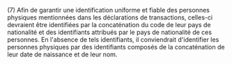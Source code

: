 (7) Afin de garantir une identification uniforme et fiable des personnes physiques mentionnées dans les déclarations de transactions, celles-ci devraient être identifiées par la concaténation du code de leur pays de nationalité et des identifiants attribués par le pays de nationalité de ces personnes. En l'absence de tels identifiants, il conviendrait d'identifier les personnes physiques par des identifiants composés de la concaténation de leur date de naissance et de leur nom.